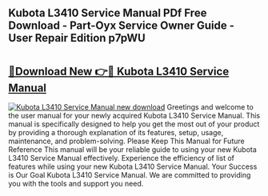 ## Kubota L3410 Service Manual PDf Free Download - Part-Oyx Service Owner Guide - User Repair Edition p7pWU

# <h2><a href="http://bc87854.oget.top/?id=Kubota+L3410+Service+Manual">🔗Download New 👉🔴 Kubota L3410 Service Manual</a></h2>

[![Kubota L3410 Service Manual new download](https://i.imgur.com/5g1atiW.png)](http://bc87854.oget.top/?id=Kubota+L3410+Service+Manual)
Greetings and welcome to the user manual for your newly acquired Kubota L3410 Service Manual. This manual is specifically designed to help you get the most out of your product by providing a thorough explanation of its features, setup, usage, maintenance, and problem-solving. Please Keep This Manual for Future Reference This manual will be your reliable guide to using your new Kubota L3410 Service Manual effectively. Experience the efficiency of list of features while using your new Kubota L3410 Service Manual. Your Success is Our Goal Kubota L3410 Service Manual. We are committed to providing you with the tools and support you need.
